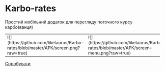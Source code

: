 # Karbo-rates
Простий мобільний додаток для перегляду поточного курсу карбо(ванця)

<table border="0">
  <tr>
    <td>
      ![](https://github.com/liketaurus/Karbo-rates/blob/master/APK/screen.png?raw=true)
    </td>
    <td>
      ![](https://github.com/liketaurus/Karbo-rates/blob/master/APK/screen-menu.png?raw=true)
    </td>
  </tr>
  </table>

[Спробувати](https://github.com/liketaurus/Karbo-rates/blob/master/APK/Karbo-alpha.apk)

